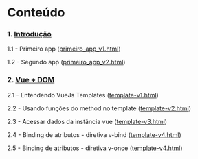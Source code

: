 # Conteúdo 
### 1. [Introdução](https://github.com/JanainaSilva00/learning-vue/tree/master/introducao)

1.1 - Primeiro app ([primeiro_app_v1.html](https://github.com/JanainaSilva00/learning-vue/blob/master/introducao/primeiro_app_v1.html))
    
1.2 - Segundo app ([primeiro_app_v2.html](https://github.com/JanainaSilva00/learning-vue/blob/master/introducao/primeiro_app_v1.html))
    
### 2. [Vue + DOM](https://github.com/JanainaSilva00/learning-vue/tree/master/dom)

2.1 - Entendendo VueJs Templates ([template-v1.html](https://github.com/JanainaSilva00/learning-vue/blob/master/dom/template-v1.html>))
    
2.2 - Usando funções do method no template ([template-v2.html](https://github.com/JanainaSilva00/learning-vue/blob/master/dom/template-v2.html))
       
2.3 - Acessar dados da instância vue ([template-v3.html](https://github.com/JanainaSilva00/learning-vue/blob/master/dom/template-v3.html))
       
2.4 - Binding de atributos - diretiva v-bind ([template-v4.html](https://github.com/JanainaSilva00/learning-vue/blob/master/dom/template-v4.html))

2.5 - Binding de atributos - diretiva v-once ([template-v4.html](https://github.com/JanainaSilva00/learning-vue/blob/master/dom/template-v5.html))